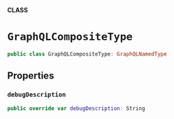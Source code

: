 **CLASS**

# `GraphQLCompositeType`

```swift
public class GraphQLCompositeType: GraphQLNamedType
```

## Properties
### `debugDescription`

```swift
public override var debugDescription: String
```
